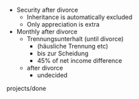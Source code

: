 - Security after divorce
   - Inheritance is automatically excluded
   - Only appreciation is extra
- Monthly after divorce
   - Trennungsunterhalt (until divorce)
      - (häusliche Trennung etc)
      - bis zur Scheidung
      - 45% of net income difference
   - after divorce
      - undecided

projects/done

